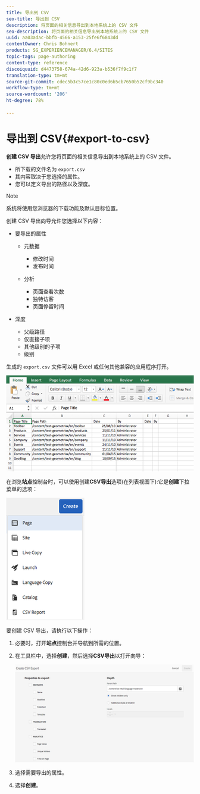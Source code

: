 ```yaml
---
title: 导出到 CSV
seo-title: 导出到 CSV
description: 将页面的相关信息导出到本地系统上的 CSV 文件
seo-description: 将页面的相关信息导出到本地系统上的 CSV 文件
uuid: aa03adac-bbfb-4566-a153-25fe6f6843dd
contentOwner: Chris Bohnert
products: SG_EXPERIENCEMANAGER/6.4/SITES
topic-tags: page-authoring
content-type: reference
discoiquuid: d4473758-674a-42d6-923a-b536f7f9c1f7
translation-type: tm+mt
source-git-commit: cdec5b3c57ce1c80c0ed6b5cb7650b52cf9bc340
workflow-type: tm+mt
source-wordcount: '206'
ht-degree: 78%

---
```



# 导出到 CSV{#export-to-csv}

**创建 CSV 导出**&#x200B;允许您将页面的相关信息导出到本地系统上的 CSV 文件。

* 所下载的文件名为 `export.csv`
* 其内容取决于您选择的属性。
* 您可以定义导出的路径以及深度。

>[!NOTE]
>
>系统将使用您浏览器的下载功能及默认目标位置。

创建 CSV 导出向导允许您选择以下内容：

* 要导出的属性

   * 元数据

      * 修改时间
      * 发布时间
   * 分析

      * 页面查看次数
      * 独特访客
      * 页面停留时间


* 深度

   * 父级路径
   * 仅直接子项
   * 其他级别的子项
   * 级别

生成的 `export.csv` 文件可以用 Excel 或任何其他兼容的应用程序打开。

![chlimage_1-58](assets/chlimage_1-58.png)

在浏览&#x200B;**站点**&#x200B;控制台时，可以使用创建&#x200B;**CSV导出**&#x200B;选项(在列表视图下):它是&#x200B;**创建**&#x200B;下拉菜单的选项：

![screen_shot_2018-03-21at154719](assets/screen_shot_2018-03-21at154719.png)

要创建 CSV 导出，请执行以下操作：

1. 必要时，打开&#x200B;**站点**&#x200B;控制台并导航到所需的位置。
1. 在工具栏中，选择&#x200B;**创建**，然后选择&#x200B;**CSV导出**&#x200B;以打开向导：

   ![screen_shot_2018-03-21at154758](assets/screen_shot_2018-03-21at154758.png)

1. 选择需要导出的属性。
1. 选择&#x200B;**创建**。

